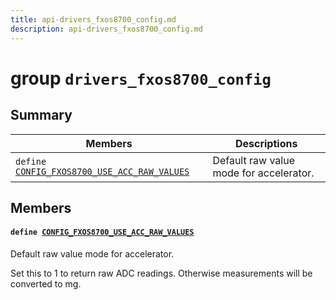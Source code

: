 ```yaml
---
title: api-drivers_fxos8700_config.md
description: api-drivers_fxos8700_config.md
---
```

# group `drivers_fxos8700_config` 

## Summary

 Members                        | Descriptions                                
--------------------------------|---------------------------------------------
`define `[`CONFIG_FXOS8700_USE_ACC_RAW_VALUES`](#group__drivers__fxos8700__config_1gac145311d55ac3ad83824b78b5fc2ae1f)            | Default raw value mode for accelerator.

## Members

#### `define `[`CONFIG_FXOS8700_USE_ACC_RAW_VALUES`](#group__drivers__fxos8700__config_1gac145311d55ac3ad83824b78b5fc2ae1f) 

Default raw value mode for accelerator.

Set this to 1 to return raw ADC readings. Otherwise measurements will be converted to mg.

